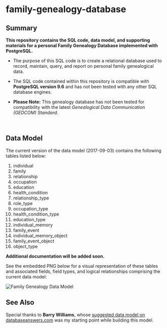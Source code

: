 # family-genealogy-database

## Summary

**This repository contains the SQL code, data model, and supporting materials for a personal Family Genealogy Database implemented with PostgreSQL.**<P>

* The purpose of this SQL code is to create a relational database used
to record, maintain, query, and report on personal family genealogical data.<P>
* The SQL code contained within this repository is compatible with **PostgreSQL version 9.6** and has not been tested with any other SQL database engines.<P>
* **Please Note:** This genealogy database has not been tested for compatibility with the latest *Genealogical Data Communication (GEDCOM) Standard*.
<BR>

## Data Model

The current version of the data model (2017-09-03) contains the following tables listed below: 

1. individual
1. family
1. relationship
1. occupation
1. education 
1. health_condition
1. relationship_type
1. role_type
1. occupation_type
1. health_condition_type
1. education_type
1. individual_memory
1. family_event
1. individual_memory_object
1. family_event_object
1. object_type

**Additional documentation will be added soon.**

See the embedded PNG below for a visual representation of these tables and associated fields, field types, and logical relationships comprising the current data model:

![Family Genealogy Data Model](https://github.com/sedelmeyer/family-genealogy-database/blob/master/family_datamodel.png?raw=true)
<BR>

## See Also

Special thanks to **Barry Williams**, whose <a href="http://databaseanswers.org/data_models/genealogy/index.htm" target="_blank">suggested data model on databaseanswers.com</a> was my starting point while building this model.
